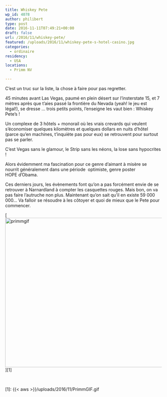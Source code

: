 ```yaml
---
title: Whiskey Pete
wp_id: 4078
author: philibert
type: post
date: 2016-11-11T07:49:21+00:00
draft: false
url: /2016/11/whiskey-pete/
featured: /uploads/2016/11/whiskey-pete-s-hotel-casino.jpg
categories:
  - ordinaire
residency:
  - USA
locations:
  - Primm NV

---
```

C&rsquo;est un truc sur la liste, la chose à faire pour pas regretter.

45 minutes avant Las Vegas, paumé en plein désert sur l&rsquo;insterstate 15, et 7 mètres après que t&rsquo;aies passé la frontière du Nevada (yeah! le jeu est légal!), se dresse … trois petits points, l&rsquo;enseigne les vaut bien : Whiskey Pete&rsquo;s !
  
Un complexe de 3 hôtels + monorail où les vrais crevards qui veulent s&rsquo;économiser quelques kilomètres et quelques dollars en nuits d&rsquo;hôtel (parce qu&rsquo;en machines, t&rsquo;inquiète pas pour eux) se retrouvent pour surtout pas se parler.

C&rsquo;est Vegas sans le glamour, le Strip sans les néons, la lose sans hypocrites !

Alors évidemment ma fascination pour ce genre d&rsquo;aimant à misère se nourrit généralement dans une période  optimiste, genre poster HOPE d&rsquo;Obama.

Ces derniers jours, les évènements font qu&rsquo;on a pas forcément envie de se retrouver à Narnardland à compter les casquettes rouges. Mais bon, on va pas faire l&rsquo;autruche non plus. Maintenant qu&rsquo;on sait qu&rsquo;il en existe 59 000 000&#8230; Va falloir se résoudre à les côtoyer et quoi de mieux que le Pete pour commencer.

[<img class="alignnone size-full wp-image-4080" src="{{< aws >}}/uploads/2016/11/PrimmGIF.gif" alt="primmgif" width="640" height="480" />][1]

&nbsp;

 [1]: {{< aws >}}/uploads/2016/11/PrimmGIF.gif